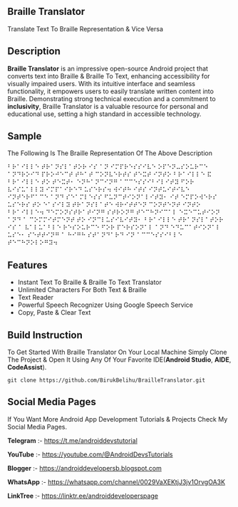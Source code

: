 <!DOCTYPE html>
<html lang="en">
<head>
</head>
<body>
<h2>Braille Translator</h2>

<p>Translate Text To Braille Representation & Vice Versa</p>

<h2>Description</h2>

<p>
<b>Braille Translator</b> is an impressive open-source Android project that converts text into Braille & Braille To Text, enhancing accessibility for visually impaired users. With its intuitive interface and seamless functionality, it empowers users to easily translate written content into Braille. Demonstrating strong technical execution and a commitment to <b>inclusivity</b>, Braille Translator is a valuable resource for personal and educational use, setting a high standard in accessible technology.

  <h2>Sample</h2>

<p>The Following Is The Braille Representation Of The Above Description</p>

⠃⠗⠁⠊⠇⠇⠑ ⠞⠗⠁⠝⠎⠇⠁⠞⠕⠗ ⠊⠎ ⠁⠝ ⠊⠍⠏⠗⠑⠎⠎⠊⠧⠑ ⠕⠏⠑⠝⠤⠎⠕⠥⠗⠉⠑ ⠁⠝⠙⠗⠕⠊⠙ ⠏⠗⠕⠚⠑⠉⠞ ⠞⠓⠁⠞ ⠉⠕⠝⠧⠑⠗⠞⠎ ⠞⠑⠭⠞ ⠊⠝⠞⠕ ⠃⠗⠁⠊⠇⠇⠑ ⠯ ⠃⠗⠁⠊⠇⠇⠑ ⠞⠕ ⠞⠑⠭⠞⠂ ⠑⠝⠓⠁⠝⠉⠊⠝⠛ ⠁⠉⠉⠑⠎⠎⠊⠃⠊⠇⠊⠞⠽ ⠋⠕⠗ ⠧⠊⠎⠥⠁⠇⠇⠽ ⠊⠍⠏⠁⠊⠗⠑⠙ ⠥⠎⠑⠗⠎⠲ ⠺⠊⠞⠓ ⠊⠞⠎ ⠊⠝⠞⠥⠊⠞⠊⠧⠑ ⠊⠝⠞⠑⠗⠋⠁⠉⠑ ⠁⠝⠙ ⠎⠑⠁⠍⠇⠑⠎⠎ ⠋⠥⠝⠉⠞⠊⠕⠝⠁⠇⠊⠞⠽⠂ ⠊⠞ ⠑⠍⠏⠕⠺⠑⠗⠎ ⠥⠎⠑⠗⠎ ⠞⠕ ⠑⠁⠎⠊⠇⠽ ⠞⠗⠁⠝⠎⠇⠁⠞⠑ ⠺⠗⠊⠞⠞⠑⠝ ⠉⠕⠝⠞⠑⠝⠞ ⠊⠝⠞⠕ ⠃⠗⠁⠊⠇⠇⠑⠲ ⠙⠑⠍⠕⠝⠎⠞⠗⠁⠞⠊⠝⠛ ⠎⠞⠗⠕⠝⠛ ⠞⠑⠉⠓⠝⠊⠉⠁⠇ ⠑⠭⠑⠉⠥⠞⠊⠕⠝ ⠁⠝⠙ ⠁ ⠉⠕⠍⠍⠊⠞⠍⠑⠝⠞ ⠞⠕ ⠊⠝⠉⠇⠥⠎⠊⠧⠊⠞⠽⠂ ⠃⠗⠁⠊⠇⠇⠑ ⠞⠗⠁⠝⠎⠇⠁⠞⠕⠗ ⠊⠎ ⠁ ⠧⠁⠇⠥⠁⠃⠇⠑ ⠗⠑⠎⠕⠥⠗⠉⠑ ⠋⠕⠗ ⠏⠑⠗⠎⠕⠝⠁⠇ ⠁⠝⠙ ⠑⠙⠥⠉⠁⠞⠊⠕⠝⠁⠇ ⠥⠎⠑⠂ ⠎⠑⠞⠞⠊⠝⠛ ⠁ ⠓⠊⠛⠓ ⠎⠞⠁⠝⠙⠁⠗⠙ ⠊⠝ ⠁⠉⠉⠑⠎⠎⠊⠃⠇⠑ ⠞⠑⠉⠓⠝⠕⠇⠕⠛⠽⠲

<h2>Features</h2>

<ul>
  <li>Instant Text To Braille & Braille To Text Translator</li>
  <li>Unlimited Characters For Both Text & Braille</li>
  <li>Text Reader</li>
  <li>Powerful Speech Recognizer Using Google Speech Service</li>
 <li>Copy, Paste & Clear Text</li>
</ul>

 <h2>Build Instruction</h2>

To Get Started With Braille Translator On Your Local Machine Simply Clone The Project & Open It Using Any Of Your Favorite IDE(<b>Android Studio</b>, <b>AIDE</b>, <b>CodeAssist</b>).

</p>

```
git clone https://github.com/BirukBelihu/BrailleTranslator.git
```

<h2>Social Media Pages</h2>

If You Want More Android App Development Tutorials & Projects Check My Social Media Pages.

<b>Telegram</b> :- https://t.me/androiddevstutorial

<b>YouTube</b> :- https://youtube.com/@AndroidDevsTutorials

<b>Blogger</b> :- https://androiddevelopersb.blogspot.com

<b>WhatsApp</b> :- https://whatsapp.com/channel/0029VaXEKtjJ3jv1OrvgOA3K

<b>LinkTree</b> :-
https://linktr.ee/androiddeveloperspage
 </body>
 </html>		
